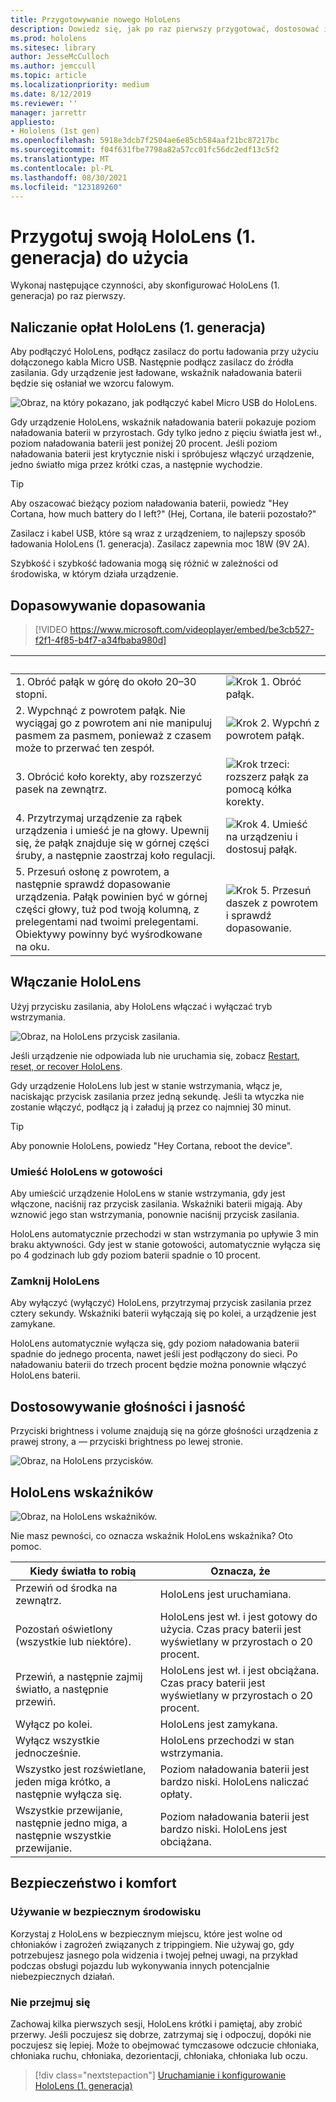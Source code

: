 ```yaml
---
title: Przygotowywanie nowego HoloLens
description: Dowiedz się, jak po raz pierwszy przygotować, dostosować i skonfigurować HoloLens rzeczywistości mieszanej (1. generacji).
ms.prod: hololens
ms.sitesec: library
author: JesseMcCulloch
ms.author: jemccull
ms.topic: article
ms.localizationpriority: medium
ms.date: 8/12/2019
ms.reviewer: ''
manager: jarrettr
appliesto:
- Hololens (1st gen)
ms.openlocfilehash: 5918e3dcb7f2504ae6e85cb584aaf21bc87217bc
ms.sourcegitcommit: f04f631fbe7798a82a57cc01fc56dc2edf13c5f2
ms.translationtype: MT
ms.contentlocale: pl-PL
ms.lasthandoff: 08/30/2021
ms.locfileid: "123189260"
---
```

# <a name="get-your-hololens-1st-gen-ready-to-use"></a>Przygotuj swoją HoloLens (1. generacja) do użycia

Wykonaj następujące czynności, aby skonfigurować HoloLens (1. generacja) po raz pierwszy.

## <a name="charge-your-hololens-1st-gen"></a>Naliczanie opłat HoloLens (1. generacja)

Aby podłączyć HoloLens, podłącz zasilacz do portu ładowania przy użyciu dołączonego kabla Micro USB. Następnie podłącz zasilacz do źródła zasilania. Gdy urządzenie jest ładowane, wskaźnik naładowania baterii będzie się osłaniał we wzorcu falowym.

![Obraz, na który pokazano, jak podłączyć kabel Micro USB do HoloLens.](./images/hololens-charging.png)

Gdy urządzenie HoloLens, wskaźnik naładowania baterii pokazuje poziom naładowania baterii w przyrostach. Gdy tylko jedno z pięciu światła jest wł., poziom naładowania baterii jest poniżej 20 procent. Jeśli poziom naładowania baterii jest krytycznie niski i spróbujesz włączyć urządzenie, jedno światło miga przez krótki czas, a następnie wychodzie.

> [!TIP]
> Aby oszacować bieżący poziom naładowania baterii, powiedz "Hey Cortana, how much battery do I left?" (Hej, Cortana, ile baterii pozostało?"

Zasilacz i kabel USB, które są wraz z urządzeniem, to najlepszy sposób ładowania HoloLens (1. generacja).  Zasilacz zapewnia moc 18W (9V 2A).

Szybkość i szybkość ładowania mogą się różnić w zależności od środowiska, w którym działa urządzenie.

## <a name="adjust-fit"></a>Dopasowywanie dopasowania

> [!VIDEO https://www.microsoft.com/videoplayer/embed/be3cb527-f2f1-4f85-b4f7-a34fbaba980d]

| &nbsp; | &nbsp; |
|:--- |:--- |
|1. Obróć pałąk w górę do około 20–30 stopni.|![Krok 1. Obróć pałąk.](./images/FitGuideStep1.png)|
|2. Wypchnąć z powrotem pałąk. Nie wyciągaj go z powrotem ani nie manipuluj pasmem za pasmem, ponieważ z czasem może to przerwać ten zespół.|![Krok 2. Wypchń z powrotem pałąk.](./images/FitGuideStep2.png)|
|3. Obrócić koło korekty, aby rozszerzyć pasek na zewnątrz. |![Krok trzeci: rozszerz pałąk za pomocą kółka korekty.](./images/FitGuideStep3.png)|
|4. Przytrzymaj urządzenie za rąbek urządzenia i umieść je na głowy. Upewnij się, że pałąk znajduje się w górnej części śruby, a następnie zaostrzaj koło regulacji.|![Krok 4. Umieść na urządzeniu i dostosuj pałąk.](./images/FitGuideStep4.png)|
|5. Przesuń osłonę z powrotem, a następnie sprawdź dopasowanie urządzenia. Pałąk powinien być w górnej części głowy, tuż pod twoją kolumną, z prelegentami nad twoimi prelegentami. Obiektywy powinny być wyśrodkowane na oku.|![Krok 5. Przesuń daszek z powrotem i sprawdź dopasowanie.](./images/FitGuideSetep5.png)|

## <a name="turn-on-your-hololens"></a>Włączanie HoloLens

Użyj przycisku zasilania, aby HoloLens włączać i wyłączać tryb wstrzymania.

![Obraz, na HoloLens przycisk zasilania.](./images/hololens-power.png)

Jeśli urządzenie nie odpowiada lub nie uruchamia się, zobacz [Restart, reset, or recover HoloLens](hololens-restart-recover.md).

Gdy urządzenie HoloLens lub jest w stanie wstrzymania, włącz je, naciskając przycisk zasilania przez jedną sekundę. Jeśli ta wtyczka nie zostanie włączyć, podłącz ją i załaduj ją przez co najmniej 30 minut.

> [!TIP]
> Aby ponownie HoloLens, powiedz "Hey Cortana, reboot the device".

### <a name="put-hololens-in-standby"></a>Umieść HoloLens w gotowości

Aby umieścić urządzenie HoloLens w stanie wstrzymania, gdy jest włączone, naciśnij raz przycisk zasilania. Wskaźniki baterii migają. Aby wznowić jego stan wstrzymania, ponownie naciśnij przycisk zasilania.

HoloLens automatycznie przechodzi w stan wstrzymania po upływie 3 min braku aktywności. Gdy jest w stanie gotowości, automatycznie wyłącza się po 4 godzinach lub gdy poziom baterii spadnie o 10 procent.

### <a name="shut-down-hololens"></a>Zamknij HoloLens

Aby wyłączyć (wyłączyć) HoloLens, przytrzymaj przycisk zasilania przez cztery sekundy. Wskaźniki baterii wyłączają się po kolei, a urządzenie jest zamykane.

HoloLens automatycznie wyłącza się, gdy poziom naładowania baterii spadnie do jednego procenta, nawet jeśli jest podłączony do sieci. Po naładowaniu baterii do trzech procent będzie można ponownie włączyć HoloLens baterii.

## <a name="adjust-volume-and-brightness"></a>Dostosowywanie głośności i jasność

Przyciski brightness i volume znajdują się na górze głośności urządzenia z prawej strony, a &mdash; przyciski brightness po lewej stronie.

![Obraz, na HoloLens przycisków.](./images/hololens-buttons.jpg)

## <a name="hololens-indicator-lights"></a>HoloLens wskaźników

![Obraz, na HoloLens wskaźników.](./images/hololens-lights.png)

Nie masz pewności, co oznacza wskaźnik HoloLens wskaźnika? Oto pomoc.

|Kiedy światła to robią |Oznacza, że |
|---|---|
|Przewiń od środka na zewnątrz. |HoloLens jest uruchamiana. |
|Pozostań oświetlony (wszystkie lub niektóre). |HoloLens jest wł. i jest gotowy do użycia. Czas pracy baterii jest wyświetlany w przyrostach o 20 procent. |
|Przewiń, a następnie zajmij światło, a następnie przewiń. |HoloLens jest wł. i jest obciążana. Czas pracy baterii jest wyświetlany w przyrostach o 20 procent. |
|Wyłącz po kolei. |HoloLens jest zamykana. |
|Wyłącz wszystkie jednocześnie. |HoloLens przechodzi w stan wstrzymania. |
|Wszystko jest rozświetlane, jeden miga krótko, a następnie wyłącza się. |Poziom naładowania baterii jest bardzo niski. HoloLens naliczać opłaty. |
|Wszystkie przewijanie, następnie jedno miga, a następnie wszystkie przewijanie. |Poziom naładowania baterii jest bardzo niski. HoloLens jest obciążana. |

## <a name="safety-and-comfort"></a>Bezpieczeństwo i komfort

### <a name="use-in-safe-surroundings"></a>Używanie w bezpiecznym środowisku

Korzystaj z HoloLens w bezpiecznym miejscu, które jest wolne od chłoniaków i zagrożeń związanych z trippingiem. Nie używaj go, gdy potrzebujesz jasnego pola widzenia i twojej pełnej uwagi, na przykład podczas obsługi pojazdu lub wykonywania innych potencjalnie niebezpiecznych działań.

### <a name="stay-comfortable"></a>Nie przejmuj się

Zachowaj kilka pierwszych sesji, HoloLens krótki i pamiętaj, aby zrobić przerwy. Jeśli poczujesz się dobrze, zatrzymaj się i odpoczuj, dopóki nie poczujesz się lepiej. Może to obejmować tymczasowe odczucie chłoniaka, chłoniaka ruchu, chłoniaka, dezorientacji, chłoniaka, chłoniaka lub oczu.

> [!div class="nextstepaction"]
> [Uruchamianie i konfigurowanie HoloLens (1. generacja)](hololens1-start.md)
